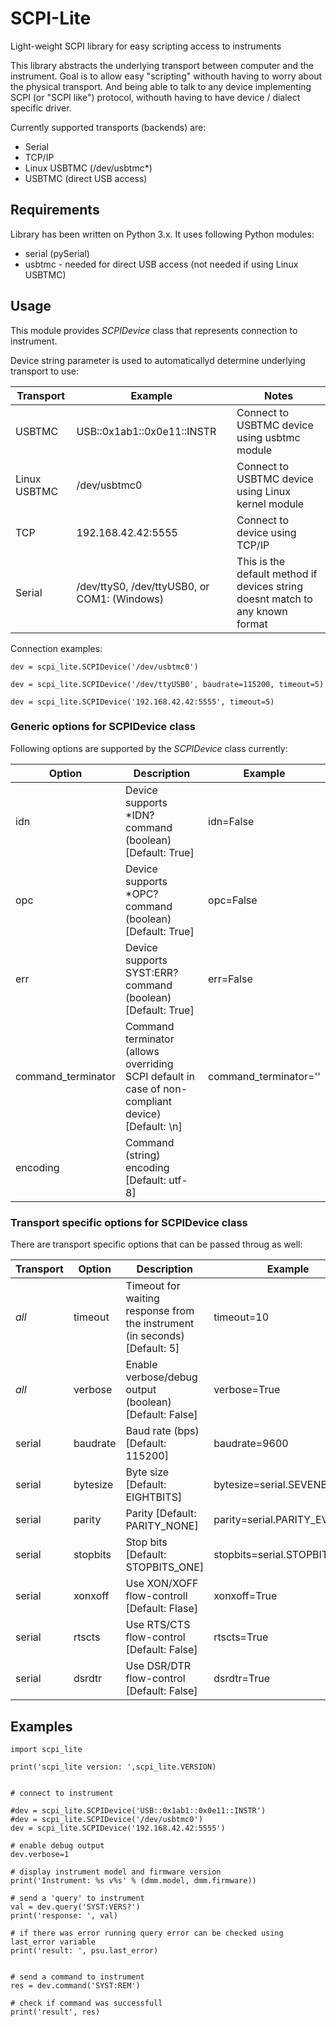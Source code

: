 # SCPI-Lite
Light-weight SCPI library for easy scripting access to instruments

This library abstracts the underlying transport between computer and the instrument.
Goal is to allow easy "scripting" withouth having to worry about the physical transport.
And being able to talk to any device implementing SCPI (or "SCPI like") protocol, withouth
having to have device / dialect specific driver.

Currently supported transports (backends) are:
* Serial 
* TCP/IP
* Linux USBTMC (/dev/usbtmc*)
* USBTMC (direct USB access)

## Requirements

Library has been written on Python 3.x. It uses following Python modules:
* serial (pySerial)
* usbtmc - needed for direct USB access (not needed if using Linux USBTMC)

## Usage

This module provides _SCPIDevice_ class that represents connection to instrument.

Device string parameter is used to automaticallyd determine underlying transport
to use:

Transport|Example|Notes
---|----|----
USBTMC|USB::0x1ab1::0x0e11::INSTR|Connect to USBTMC device using usbtmc module
Linux USBTMC|/dev/usbtmc0|Connect to USBTMC device using Linux kernel module
TCP|192.168.42.42:5555|Connect to device using TCP/IP
Serial|/dev/ttyS0, /dev/ttyUSB0, or COM1: (Windows)|This is the default method if devices string doesnt match to any known format


Connection examples:

```
dev = scpi_lite.SCPIDevice('/dev/usbtmc0')
```

```
dev = scpi_lite.SCPIDevice('/dev/ttyUSB0', baudrate=115200, timeout=5)
```

```
dev = scpi_lite.SCPIDevice('192.168.42.42:5555', timeout=5)
```

### Generic options for SCPIDevice class

Following options are supported by the _SCPIDevice_ class currently:

Option|Description|Example
------|-----------|-------
idn|Device supports *IDN? command (boolean) [Default: True]|idn=False
opc|Device supports *OPC? command (boolean) [Default: True]|opc=False
err|Device supports SYST:ERR? command (boolean) [Default: True]|err=False
command_terminator|Command terminator (allows overriding SCPI default in case of non-compliant device) [Default: \n]|command_terminator=''
encoding|Command (string) encoding [Default: utf-8]|

### Transport specific options for SCPIDevice class

There are transport specific options that can be passed throug as well:

Transport|Option|Description|Example
---------|------|-----------|-------
*all*|timeout|Timeout for waiting response from the instrument (in seconds) [Default: 5]|timeout=10
*all*|verbose|Enable verbose/debug output (boolean) [Default: False]|verbose=True
serial|baudrate|Baud rate (bps) [Default: 115200]|baudrate=9600
serial|bytesize|Byte size [Default: EIGHTBITS]|bytesize=serial.SEVENBITS
serial|parity|Parity [Default: PARITY_NONE]|parity=serial.PARITY_EVEN
serial|stopbits|Stop bits [Default: STOPBITS_ONE]|stopbits=serial.STOPBITS_TWO
serial|xonxoff|Use XON/XOFF flow-controll [Default: Flase]|xonxoff=True
serial|rtscts|Use RTS/CTS flow-control [Default: False]|rtscts=True
serial|dsrdtr|Use DSR/DTR flow-control [Default: False]|dsrdtr=True
  
  
## Examples


```
import scpi_lite

print('scpi_lite version: ',scpi_lite.VERSION)


# connect to instrument

#dev = scpi_lite.SCPIDevice('USB::0x1ab1::0x0e11::INSTR')
#dev = scpi_lite.SCPIDevice('/dev/usbtmc0')
dev = scpi_lite.SCPIDevice('192.168.42.42:5555')

# enable debug output
dev.verbose=1

# display instrument model and firmware version
print('Instrument: %s v%s' % (dmm.model, dmm.firmware))

# send a 'query' to instrument
val = dev.query('SYST:VERS?')
print('response: ', val)

# if there was error running query error can be checked using last_error variable
print('result: ', psu.last_error)


# send a command to instrument
res = dev.command('SYST:REM')

# check if command was successfull
print('result', res)

```




